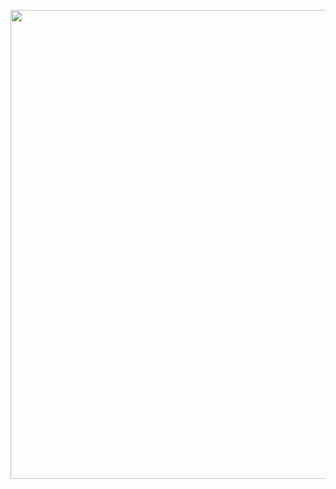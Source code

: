 <p align="center">

<img src="https://github.com/suyog-kulkarni-pst/suyog-kulkarni-pst/blob/main/%20gif2.gif" width="750"/>
</p>
